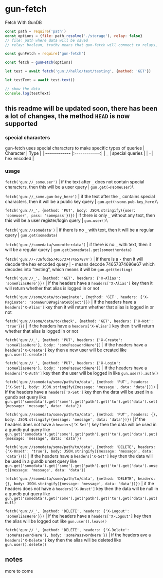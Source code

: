 # gun-fetch

Fetch With GunDB

```javascript
const path = require('path')
const options = {file: path.resolve('./storage'), relay: false}
// file: path where data will be saved
// relay: boolean, truthy means that gun-fetch will connect to relays, falsy means that gun-fetch will not connect to any relays

const gunFetch = require('gun-fetch')

const fetch = gunFetch(options)

let test = await fetch('gun://hello/test/testing', {method: 'GET'})

let testText = await test.text()

// show the data
console.log(testText)
```
## this readme will be updated soon, there has been a lot of changes, the method `HEAD` is now supported

### special characters
gun-fetch uses special characters to make specific types of queries
| Character        | Type           |
| ------------- |:-------------:|
| _ | special queries |
| - | hex encoded     |

### usage
`fetch('gun://_someuser')` | if the text after `_` does not contain special characters, then this will be a user query | `gun.get(~@someuser)`\

`fetch('gun://_some.gun-key_here')` | if the text after the `_` contains special characters, then it will be a public key query | `gun.get(~some.pub-key_here)`\

`fetch('gun://_', {method: 'PUT', body: JSON.stringify({user: 'someuser', pass: 'somepass'})})` | if there is only `_` without any text, then this will be a user register/login query | `gun.user()`\

`fetch('gun://somedata')` | if there is no `_` with text, then it will be a regular query | `gun.get(somedata)`

`fetch('gun://somedata/someotherdata')` | if there is no `_` with text, then it will be a regular query | `gun.get(somedata).get(someotherdata)`

`fetch('gun://-736f6d657465737474657874')` | if there is a `-` then it will decode the hex encoded query | - means decode 74657374696e67 which decodes into "testing", which means it will be `gun.get(testing)`

`fetch('gun://_', {method: 'GET', headers: {'X-Alias': 'someAliasHere'}})` | if the headers have a `headers['X-Alias']` key then it will return whether that alias is logged in or not

`fetch('gun://some/data/to/paginate', {method: 'GET', headers: {'X-Paginate': 'someGunDBPaginateObject'}})` | if the headers have a `headers['X-Alias']` key then it will return whether that alias is logged in or not

`fetch('gun://some/data/to/check', {method: 'GET', headers: {'X-Not': 'true'}})` | if the headers have a `headers['X-Alias']` key then it will return whether that alias is logged in or not

`fetch('gun://_', {method: 'PUT', headers: {'X-Create': 'someAliasHere'}, body: 'somePasswordHere'})` | if the headers have a `headers['X-Create']` key then a new user will be created like `gun.user().create()`

`fetch('gun://_', {method: 'PUT', headers: {'X-Login': 'someAliasHere'}, body: 'somePasswordHere'})` | if the headers have a `headers['X-Auth']` key then the user will be logged in like `gun.user().auth()`

`fetch('gun://somedata/some/path/to/data', {method: 'PUT', headers: {'X-Set'}, body: JSON.stringify({message: 'message', data: 'data'})})` | if the headers have a `headers['X-Set']` key then the data will be used in a gundb set query like `gun.get('somedata').get('some').get('path').get('to').get('data').set({message: 'message', data: 'data'})`

`fetch('gun://somedata/some/path/to/data', {method: 'PUT', headers: {}, body: JSON.stringify({message: 'message', data: 'data'})})` | if the headers does not have a `headers['X-Set']` key then the data will be used in a gundb put query like `gun.get('somedata').get('some').get('path').get('to').get('data').put({message: 'message', data: 'data'})`

`fetch('gun://somedata/some/path/to/data', {method: 'DELETE', headers: {'X-Unset': 'true'}, body: JSON.stringify({message: 'message', data: 'data'})})` | if the headers have a `headers['X-Set']` key then the data will be used in a gundb unset query like `gun.get('somedata').get('some').get('path').get('to').get('data').unset({message: 'message', data: 'data'})`

`fetch('gun://somedata/some/path/to/data', {method: 'DELETE', headers: {}, body: JSON.stringify({message: 'message', data: 'data'})})` | if the headers does not have a `headers['X-Unset']` key then the data will be null in a gundb put query like `gun.get('somedata').get('some').get('path').get('to').get('data').put(null)`

`fetch('gun://_', {method: 'DELETE', headers: {'X-Logout': 'someAliasHere'}})` | if the headers have a `headers['X-Logout']` key then the alias will be logged out like `gun.user().leave()`

`fetch('gun://_', {method: 'DELETE', headers: {'X-Delete': 'somePasswordHere'}, body: 'somePasswordHere'})` | if the headers ave a `headers['X-Delete']` key then the alias will be deleted like `gun.user().delete()`

## notes
more to come